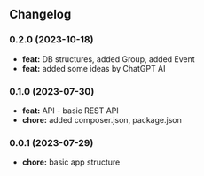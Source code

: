## Changelog

### 0.2.0 (2023-10-18)

- **feat:** DB structures, added Group, added Event
- **feat:** added some ideas by ChatGPT AI

### 0.1.0 (2023-07-30)

- **feat:** API - basic REST API
- **chore:** added composer.json, package.json

### 0.0.1 (2023-07-29)

- **chore:** basic app structure


